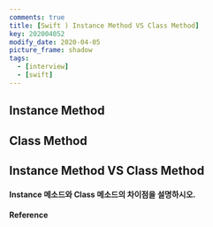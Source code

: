 ```yaml
---
comments: true
title: [Swift ) Instance Method VS Class Method]
key: 202004052
modify_date: 2020-04-05
picture_frame: shadow
tags:
  - [interview]
  - [swift]
---
```

 
## Instance Method

## Class Method

## Instance Method VS Class Method

#### Instance 메소드와 Class 메소드의 차이점을 설명하시오.

#### Reference
